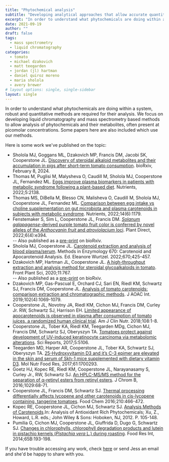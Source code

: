 ```yaml
---
title: "Phytochemical analysis"
subtitle: "Developing analytical approaches that allow accurate quantitative analysis of phytochemicals"
excerpt: "In order to understand what phytochemicals are doing within a system, robust and quantitative methods are required for their analysis.  We focus on developing liquid chromatography and mass spectrometry based methods to allow analysis of phytochemicals and their metabolites, often present at picomolar concentrations."
date: 2021-09-19
author: ""
draft: false
tags:
  - mass spectrometry
  - liquid chromatography
categories:
  - tomato
  - michael dzakovich
  - matt teegarden
  - jordan (jl) hartman
  - daniel quiroz moreno
  - maria sholola
  - avery brewer
# layout options: single, single-sidebar
layout: single
---
```

In order to understand what phytochemicals are doing within a system, robust and quantitative methods are required for their analysis.  We focus on developing liquid chromatography and mass spectrometry based methods to allow analysis of phytochemicals and their metabolites, often present at picomolar concentrations. Some papers here are also included which use our methods.

Here is some work we've published on the topic:<br>
- Sholola MJ, Goggans ML, Dzakovich MP, Francis DM, Jacobi SK, Cooperstone JL. [Discovery of steroidal alkaloid metabolites and their accumulation in pigs after short-term tomato consumption](https://doi.org/10.1101/2024.02.05.579005). bioRxiv, February 8, 2024. 
- Thomas M, Puglisi M, Malysheva O, Caudill M, Sholola MJ, Cooperstone JL, Fernandez ML. [Eggs improve plasma biomarkers in patients with metabolic syndrome following a plant-based diet](https://doi.org/10.3390/nu14102138 ). Nutrients, 2022;5:2138. 
- Thomas MS, DiBella M, Blesso CN, Malisheva O, Caudill M, Sholola MJ, Cooperstone JL, Fernandez ML. [Comparison between egg intake vs choline supplementation on gut microbiota and plasma carotenoids in subjects with metabolic syndrome](https://doi.org/10.3390/nu14061179 ).  Nutrients, 2022;14(6):1179.  
- Fenstemaker S, Sim L, Cooperstone JL, Francis DM.  [<i>Solanum galapagense</i>-derived purple tomato fruit color is conferred by novel alleles of the <i>Anthocyanin fruit</i> and <i>atroviolacium</i> loci](https://doi.org/10.1002/pld3.394).  Plant Direct, 2022;6(4):e394.<br>
-- Also published as a [pre-print](https://doi.org/10.1101/2021.11.09.467926) on bioRxiv.
- Sholola MJ, Cooperstone JL. [Carotenoid extraction and analysis of blood plasma/serum](https://doi.org/10.1016/bs.mie.2022.03.021). Methods in Enzymology 670: Carotenoid and Apocarotenoid Analysis. Ed. Eleanore Wurtzel. 2022;670;425-457.
- Dzakovich MP, Hartman JL, Cooperstone JL. [A high-throughput extraction and analysis method for steroidal glycoalkaloids in tomato](https://doi.org/10.3389/fpls.2020.00767).  Front Plant Sci, 2020;11:767.<br>
-- Also published as a [pre-print](https://doi.org/10.1101/2019.12.23.878223) on bioRxiv.
- Dzakovich MP, Gas-Pascual E, Orchard CJ, Sari EN, Riedl KM, Schwartz SJ, Francis DM, Cooperstone JL.  [Analysis of tomato carotenoids: comparison extraction and chromatographic methods](https://doi.org/10.5740/jaoacint.19-0017).  J AOAC Int. 2019;102(4):1069-1079.
- Cooperstone JL, Novotny JA, Riedl KM, Cichon MJ, Francis DM, Curley Jr. RW, Schwartz SJ, Harrison EH. [Limited appearance of apocarotenoids is observed in plasma after consumption of tomato juices, a randomized human clinical trial](https://doi.org/10.1093/ajcn/nqy177).  Am J Clin Nutr. 2018;108:1-8.  
- Cooperstone JL, Tober KA, Riedl KM, Teegarden MDg, Cichon MJ, Francis DM, Schwartz SJ, Oberyszyn TA. [Tomatoes protect against development of UV-induced keratinocyte carcinoma via metabolomic alterations](https://doi.org/10.1038/s41598-017-05568-7).  Sci Reports, 2017;5:5106.  
- Teegarden MD, Harper AR, Cooperstone JL, Tober KA, Schwartz SJ, Oberyszyn TA. [25-Hydroxyvitamin D3 and it’s C-3 epimer are elevated in the skin and serum of Skh-1 mice supplemented with dietary vitamin D3](https://doi.org/10.1002/mnfr.201700293). Mol Nutr Food Res, 2017;61:1700293.  
- Goetz HJ, Kopec RE, Riedl KM, Cooperstone JL, Narayanasamy S, Curley Jr., RW, Schwartz SJ.  [An HPLC-MS/MS method for the separation of α-retinyl esters from retinyl esters](https://doi.org/10.1016/j.jchromb.2016.06.043).  J Chrom B, 2016;1029:68-71.  
- Cooperstone JL, Francis DM, Schwartz SJ. [Thermal processing differentially affects lycopene and other carotenoids in cis-lycopene containing, tangerine tomatoes](https://doi.org/10.1016/j.foodchem.2016.04.078 ). Food Chem 2016;210:466-472.  
- Kopec RE, Cooperstone JL, Cichon MJ, Schwartz SJ. [Analysis Methods of Carotenoids](https://doi.org/10.1002/9781118229378.ch4 ).In: Analysis of Antioxidant Rich Phytochemicals; Xu, Z., Howard, L.R. eds.; John Wiley & Sons: Hoboken, NJ, 2012. P. 105-148. 
- Pumilia G, Cichon MJ, Cooperstone JL, Giuffrida D, Dugo G, Schwartz SJ. [Changes in chlorophylls, chlorophyll degradation products and lutein in pistachio kernels (<i>Pistachia vera</i> L.) during roasting](https://doi.org/10.1016/j.foodres.2014.05.047 ). Food Res Int, 2014;65B:193-198. 

If you have trouble accessing any work, check [here](https://buckeyemailosu-my.sharepoint.com/:f:/g/personal/cooperstone_1_osu_edu/Ep4TFb6_Q2JMlW8w_X64lCcBz1i5NsSksYT3qa2qlxR3Yg?e=SCdnk4) or send Jess an email and she'd be happy to share with you.


